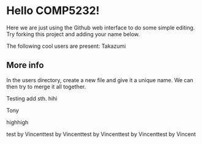 # Hello COMP5232!

Here we are just using the Github web interface to do some simple editing.
Try forking this project and adding your name below.

The following cool users are present:
Takazumi


## More info
In the users directory, create a new file and give it a unique name.
We can then try to merge it all together.

Testing add sth. hihi

Tony

highhigh

test by Vincenttest by Vincenttest by Vincenttest by Vincenttest by Vincent
